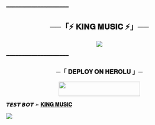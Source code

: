 ━━━━━━━━━━━━━━━━━━━━

<h2 align="center">
    ──「⚡ 𝐊𝐈𝐍𝐆 𝐌𝐔𝐒𝐈𝐂 ⚡」──
</h2>

<p align="center">
  <img src="https://telegra.ph/file/d90b28a70322574d0a368.jpg">
</p>

━━━━━━━━━━━━━━━━━━━━

<h3 align="center">
    ─「 𝐃𝐄𝐏𝐋𝐎𝐘 𝐎𝐍 𝐇𝐄𝐑𝐎𝐋𝐔 」─
</h3>

<p align="center"><a href="https://dashboard.heroku.com/new?template=https://github.com/KING0712/KING_MUSIC"> <img src="https://img.shields.io/badge/Deploy%20On%20Heroku-black?style=for-the-badge&logo=heroku" width="220" height="38.45"/></a></p>

</p>

**𝙏𝙀𝙎𝙏 𝘽𝙊𝙏 ➣ [𝐊𝐈𝐍𝐆 𝐌𝐔𝐒𝐈𝐂](https://t.me/l_OP_MUSIC_l_BOT)**



<img src="https://readme-typing-svg.herokuapp.com?color=FF0000&width=420&lines=⚠️𝗙𝗢𝗥𝗞+𝗧𝗛𝗜𝗦+𝗥𝗘𝗣𝗢+𝗙𝗜𝗥𝗦𝗧𝗟𝗬⚠️">
